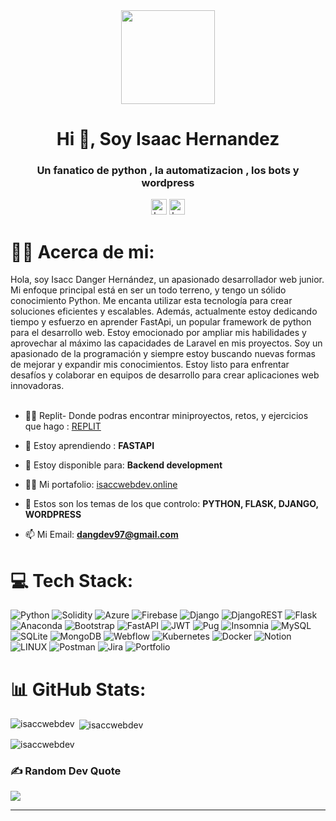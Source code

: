 <div align="center">
  <img height="150" src="https://camo.githubusercontent.com/62da68eb62b1e5f175f7d1f0191dd89a653d7908feb22d37d4a0ab07365d6791/68747470733a2f2f6d656469612e67697068792e636f6d2f6d656469612f4d3967624264396e6244724f5475314d71782f67697068792e676966"  />
<h1 align="center">Hi 👋, Soy Isaac Hernandez</h1>
<h3 align="center">Un fanatico de python , la automatizacion , los bots y wordpress</h3>
  
</div>

<div align="center">
  <img src="https://img.shields.io/static/v1?message=Backend-Developer&logo=DevTo&label=&color=000000&logoColor=white&labelColor=&style=for-the-badge" height="25" alt="backend developer logo"  />
  <img src="https://img.shields.io/static/v1?message=Python Developer&logo=DevTo&label=&color=000000&logoColor=white&labelColor=&style=for-the-badge" height="25" alt="backend developer logo"  />
</div>



# 👩‍💻 Acerca de mi:
Hola, soy Isacc Danger Hernández, un apasionado desarrollador web junior. Mi enfoque principal está en ser un todo terreno, y tengo un sólido conocimiento Python. Me encanta utilizar esta tecnología para crear soluciones eficientes y escalables. Además, actualmente estoy dedicando tiempo y esfuerzo en aprender FastApi, un popular framework de python para el desarrollo web. Estoy emocionado por ampliar mis habilidades y aprovechar al máximo las capacidades de Laravel en mis proyectos. Soy un apasionado de la programación y siempre estoy buscando nuevas formas de mejorar y expandir mis conocimientos. Estoy listo para enfrentar desafíos y colaborar en equipos de desarrollo para crear aplicaciones web innovadoras.<br><br>


- 👨‍💻 Replit- Donde podras encontrar miniproyectos, retos, y ejercicios que hago : [REPLIT](https://replit.com/@isaccwebdev)
  
- 🌱 Estoy aprendiendo : **FASTAPI**

- 👯 Estoy disponible para: **Backend development**

- 👨‍💻 Mi portafolio: [isaccwebdev.online](https://isaccwebdev.online/)

- 💬 Estos son los temas de los que controlo: **PYTHON, FLASK, DJANGO, WORDPRESS**

- 📫 Mi Email: **dangdev97@gmail.com**
  

# 💻 Tech Stack:
![Python](https://img.shields.io/badge/python-3670A0?style=for-the-badge&logo=python&logoColor=ffdd54) ![Solidity](https://img.shields.io/badge/Solidity-%23363636.svg?style=for-the-badge&logo=solidity&logoColor=white) ![Azure](https://img.shields.io/badge/azure-%230072C6.svg?style=for-the-badge&logo=azure-devops&logoColor=white) ![Firebase](https://img.shields.io/badge/firebase-%23039BE5.svg?style=for-the-badge&logo=firebase) ![Django](https://img.shields.io/badge/django-%23092E20.svg?style=for-the-badge&logo=django&logoColor=white) ![DjangoREST](https://img.shields.io/badge/DJANGO-REST-ff1709?style=for-the-badge&logo=django&logoColor=white&color=ff1709&labelColor=gray) ![Flask](https://img.shields.io/badge/flask-%23000.svg?style=for-the-badge&logo=flask&logoColor=white) ![Anaconda](https://img.shields.io/badge/Anaconda-%2344A833.svg?style=for-the-badge&logo=anaconda&logoColor=white) ![Bootstrap](https://img.shields.io/badge/bootstrap-%23563D7C.svg?style=for-the-badge&logo=bootstrap&logoColor=white) ![FastAPI](https://img.shields.io/badge/FastAPI-005571?style=for-the-badge&logo=fastapi) ![JWT](https://img.shields.io/badge/JWT-black?style=for-the-badge&logo=JSON%20web%20tokens) ![Pug](https://img.shields.io/badge/Pug-FFF?style=for-the-badge&logo=pug&logoColor=A86454) ![Insomnia](https://img.shields.io/badge/Insomnia-black?style=for-the-badge&logo=insomnia&logoColor=5849BE) ![MySQL](https://img.shields.io/badge/mysql-%2300f.svg?style=for-the-badge&logo=mysql&logoColor=white) ![SQLite](https://img.shields.io/badge/sqlite-%2307405e.svg?style=for-the-badge&logo=sqlite&logoColor=white) ![MongoDB](https://img.shields.io/badge/MongoDB-%234ea94b.svg?style=for-the-badge&logo=mongodb&logoColor=white) ![Webflow](https://img.shields.io/badge/Webflow-4353FF?style=for-the-badge&logo=webflow&logoColor=white) ![Kubernetes](https://img.shields.io/badge/kubernetes-%23326ce5.svg?style=for-the-badge&logo=kubernetes&logoColor=white) ![Docker](https://img.shields.io/badge/docker-%230db7ed.svg?style=for-the-badge&logo=docker&logoColor=white) ![Notion](https://img.shields.io/badge/Notion-%23000000.svg?style=for-the-badge&logo=notion&logoColor=white) ![LINUX](https://img.shields.io/badge/Linux-FCC624?style=for-the-badge&logo=linux&logoColor=black) ![Postman](https://img.shields.io/badge/Postman-FF6C37?style=for-the-badge&logo=postman&logoColor=white) ![Jira](https://img.shields.io/badge/jira-%230A0FFF.svg?style=for-the-badge&logo=jira&logoColor=white) ![Portfolio](https://img.shields.io/badge/Portfolio-%23000000.svg?style=for-the-badge&logo=firefox&logoColor=#FF7139)


# 📊 GitHub Stats:
<p><img align="left" src="https://github-readme-stats.vercel.app/api/top-langs?username=isaccwebdev&show_icons=true&locale=en&layout=compact" alt="isaccwebdev" /></p>

<p>&nbsp;<img align="center" src="https://github-readme-stats.vercel.app/api?username=isaccwebdev&show_icons=true&locale=en" alt="isaccwebdev" /></p>

<p><img align="center" src="https://github-readme-streak-stats.herokuapp.com/?user=isaccwebdev&" alt="isaccwebdev" /></p>

### ✍️ Random Dev Quote
![](https://quotes-github-readme.vercel.app/api?type=horizontal&theme=radical)

---




